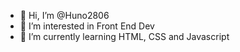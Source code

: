 - 👋 Hi, I’m @Huno2806
- 👀 I’m interested in Front End Dev
- 🌱 I’m currently learning HTML, CSS and Javascript
